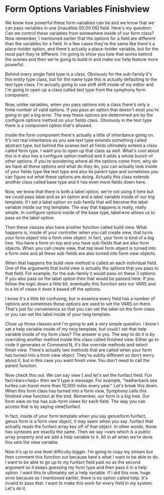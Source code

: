# Form Options Variables Finishview

We know how powerful these form variables can be and we know that we can pass variables in one [inaudible 00:00:08] field. Here's my question: Can we control these variables from somewhere inside of our form class? Now remember, I mentioned earlier that the options for a field are different than the variables for a field. In a few cases they're the same like there's a place-holder option, and there's actually a place-holder variable, but for the most part they're different. I'm going to show you how that works behind the scenes and then we're going to build in and make our help feature more powerful.

Behind every single field type is a class. Obviously for the sub-family it's this entity type class, but for the name type this is actually defaulting to the text type class. I'm actually going to use shift shift inside of my editor and I'm going to open up a class called text type from the symphony form component.

Now, unlike variables, when you pass options into a class there's only a finite number of valid options. If you pass an option that doesn't exist you're going to get a big error. The way these options are determined are by the configure options method on your fields class. Obviously in the text type there is a component option that's allowed.

Inside the form component there's actually a little of inheritance going on. It's not real inheritance as you see text type extends something called abstract type, but behind the scenes text all fields ultimately extend a class called form type. I want you to open up that class as well. What's cool about this is it also has a configure option method and it adds a whole bunch of other options. If you're wondering where all the options come from, why do we have all these options and what do they do, you can actually look inside of your fields type like text type and also its parent type and sometimes you can figure out what these options are doing. Actually this class extends another class called base type and it has even more fields down here.

Now, we know that there is both a label option, we're not using it here but we could pass label and as an option and a label variable inside of our trig template. If I set a label option on sub-family that will become the label variable inside our trig template. The way that happens is really, really simple. In configure options inside of the base type, label=>no allows us to pass on the label option.

Then these classes also have another function called build view. What happens is, inside of your controller when you call create view, that turns your form object into a form view object. In fact, your form is kind of a big tree. You have a form on top and you have sub-fields that are also form objects. When you call create view, that top level form object is turned into a form view and all these sub-fields are also turned into form view objects.

When that happens the build view method is called an each individual field. One of the arguments that build view is actually the options that you pass to that field. For example, for the sub-family it would pass on these 3 options. If you also pass on the label option then that would be passed here. If you follow the logic down a little bit, eventually this function sets our VARS and in a lot of cases it does it based off the options.

I know it's a little bit confusing, but in essence every field has a number of options and sometimes those options are used to set the VARS on there. That's just for convenience so that you can set the label on the form class or you can set the label inside of your twig template.

Close up those classes and I'm going to ask a very simple question. I know I set a help variable inside of my twig template, but could I set that help variable inside of my form class? The answer is yes. The way to do it is by overriding another method inside this class called finished view. Either go to code it generates or Command N, it's like override methods and select finish view. There's actually two methods that are called when your form has turned into a form view object. They're subtly different so don't worry about it, but in this case you want finish view. You don't need to call the parent function.

Now check this out. We can say view [ and let's set the funfact field. Fun fact>bars>help= then we'll type a message. For example, "leatherback sea turtles can travel more than 10,000 miles every year." Let's break this down. When this form class has turned into a form view, Symphony calls this finished view function at the end. Remember, our form is a big tree. Our form view on top has sub-form views for each field. The way you can access that is by saying view[funfact.

In fact, inside of your form template when you say genusform.funfact, genus form is a form view object, it may seem when you say .funfact that actually reads the funfact array key off of that object. In other words, those two syntaxes are exactly the same. Then we say >vars which is a public array property and we add a help variable to it. All in all when we're done this sets the view variable.

Now it's up to one level difficulty bigger. I'm going to copy my stream but then comment this function out because here's what I want to be able to do. I want to be able to go up to my funfact field past no as the second argument so it keeps guessing my form type and then pass it in a help option. I want this to ultimately set a help variable. If I did this now, huge error because as I mentioned earlier, there is no option called help. It's invalid to pass that. I want to make this work for every field in my system. Let's do it.
